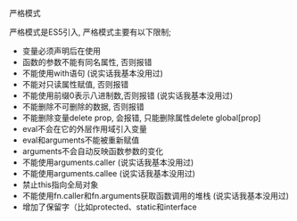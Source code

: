 严格模式

严格模式是ES5引入, 严格模式主要有以下限制;

- 变量必须声明后在使用
- 函数的参数不能有同名属性, 否则报错
- 不能使用with语句 (说实话我基本没用过)
- 不能对只读属性赋值, 否则报错
- 不能使用前缀0表示八进制数,否则报错 (说实话我基本没用过)
- 不能删除不可删除的数据, 否则报错
- 不能删除变量delete prop, 会报错, 只能删除属性delete global[prop]
- eval不会在它的外层作用域引入变量
- eval和arguments不能被重新赋值
- arguments不会自动反映函数参数的变化
- 不能使用arguments.caller (说实话我基本没用过)
- 不能使用arguments.callee (说实话我基本没用过)
- 禁止this指向全局对象
- 不能使用fn.caller和fn.arguments获取函数调用的堆栈 (说实话我基本没用过)
- 增加了保留字（比如protected、static和interface